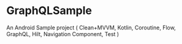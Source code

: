 # GraphQLSample
An Android Sample project ( Clean+MVVM, Kotlin, Coroutine, Flow, GraphQL, Hilt, Navigation Component, Test )
